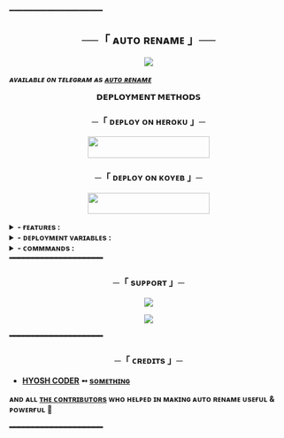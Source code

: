 ━━━━━━━━━━━━━━━━━━━━

<h2 align="center">
    ──「 ᴀᴜᴛᴏ ʀᴇɴᴀᴍᴇ 」──
</h2>

<p align="center">
  <img src="https://graph.org/file/386500b2d4b21d5d1f772.jpg">
</p>

_**ᴀᴠᴀɪʟᴀʙʟᴇ ᴏɴ ᴛᴇʟᴇɢʀᴀᴍ ᴀs [ᴀᴜᴛᴏ ʀᴇɴᴀᴍᴇ](https://t.me/hinata_autorenamerbot)**_

<p align="center">
<b>𝗗𝗘𝗣𝗟𝗢𝗬𝗠𝗘𝗡𝗧 𝗠𝗘𝗧𝗛𝗢𝗗𝗦</b>
</p>

<h3 align="center">
    ─「 ᴅᴇᴩʟᴏʏ ᴏɴ ʜᴇʀᴏᴋᴜ 」─
</h3>

<p align="center"><a href="https://dashboard.heroku.com/new?template=https://github.com/kalebavincent/AutoRenameBot"> <img src="https://img.shields.io/badge/Deploy%20On%20Heroku-black?style=for-the-badge&logo=heroku" width="220" height="38.45"/></a></p>

<h3 align="center">
    ─「 ᴅᴇᴘʟᴏʏ ᴏɴ ᴋᴏʏᴇʙ 」─
</h3>
<p align="center"><a href="https://app.koyeb.com/deploy?type=git&https://github.com/kalebavincent/AutoRenameBot=&branch=main&name=autorenamebot"> <img src="https://img.shields.io/badge/Deploy%20On%20Koyeb-black?style=for-the-badge&logo=Koyeb" width="220" height="38.45"/></a></p>
</h3>

<details><summary><b> - ғᴇᴀᴛᴜʀᴇs :</b></summary>
  
## ғᴇᴀᴛᴜʀᴇs
- [x] Renames very fast .
- [x] Metadata Support
- [x] Permanent Thumbnail support.
- [x] Supports Broadcasts.
- [x] Set custom caption.
- [x] Has a custom Start-up pic.
- [x] Force subscribe available.
- [x] Supports ulimited renaming at a time.
- [x] Deploy to Koyeb + Heroku + Railway.
- [x] Automatically rename your files
- [x] Set mediatype to upload filetype
- [x] Developer Service 24x7. 

<b>ᴛᴏ ᴋɴᴏᴡ ᴀʙᴏᴜᴛ ᴀʟʟ ғᴇᴀᴛᴜʀᴇs, ᴊᴏɪɴ ᴏᴜʀ  <a href='https://t.me/hyoshcoder_main'>ᴜᴘᴅᴀᴛᴇs ᴄʜᴀɴɴᴇʟ</a>.</b>
</details>

<details><summary><b> - ᴅᴇᴘʟᴏʏᴍᴇɴᴛ ᴠᴀʀɪᴀʙʟᴇs :</summary>
  
## ᴅᴇᴘʟᴏʏᴍᴇɴᴛ ᴠᴀʀɪᴀʙʟᴇs
```
- [x] API_ID - get it from telegram app
- [x] API_HASH - get it from telegram app
- [x] BOT_TOKEN - get it from telegram app
- [x] ADMIN - for 2 or more '12345678 89674523' add space between ids
- [x] DB_URL - MongoDB URL from [MongoDB Atlas](https://cloud.mongodb.com).
- [x] DB_NAME - Your MongoDB database name. **Optional**.
- [x] FORCE_SUB_CHANNELS  - Your force subscription channel usernames without `@`. **Optional**. Use format `1CHANNEL,2CHANNEL`.
- [x] START_PIC - Start message photo. **Optional**.
- [x] LOG_CHANNEL - add a private channel id
- [x] WEBHOOK - Set to `True` if your server requires web services, otherwise set to `False`. **Optional**.
```
</details>
<details><summary><b> - ᴄᴏᴍᴍᴍᴀɴᴅs :</summary>
  
## ᴄᴏᴍᴍᴍᴀɴᴅs
```
start - Check if the bot is running.
autorename - To auto rename your files.
metadata - to set metadata
setmedia - To set your media type preference.
tutorial - To know how to use me.
viewthumb - To view current thumbnail.
delthumb - To delete current thumbnail.
set_caption - set a custom caption.
see_caption - see your custom caption.
del_caption - delete custom caption.
restart - To restart the bot [FOR ADMINS USE ONLY]
broadcast - Message Broadcast command [FOR ADMINS USE ONLY].
status - Check bot status [FOR ADMINS USE ONLY].
```
</details>
━━━━━━━━━━━━━━━━━━━━

<h3 align="center">
    ─「 sᴜᴩᴩᴏʀᴛ 」─
</h3>

<p align="center">
<a href="https://telegram.me/weebs_support"><img src="https://img.shields.io/badge/-Support%20Group-blue.svg?style=for-the-badge&logo=Telegram"></a>
</p>
<p align="center">
<a href="https://telegram.me/hyoshassistantbot"><img src="https://img.shields.io/badge/-Support%20Channel-blue.svg?style=for-the-badge&logo=Telegram"></a>
</p>

━━━━━━━━━━━━━━━━━━━━

<h3 align="center">
    ─「 ᴄʀᴇᴅɪᴛs 」─
</h3>

- <b>[HYOSH CODER](https://github.com/kalebavincent)  ➻  [sᴏᴍᴇᴛʜɪɴɢ](https://github.com/kalebavincent/AutoRenameBot) </b>
 
<b>ᴀɴᴅ ᴀʟʟ [ᴛʜᴇ ᴄᴏɴᴛʀɪʙᴜᴛᴏʀs](https://github.com/kalebavincent/autorenamebot/graphs/contributors) ᴡʜᴏ ʜᴇʟᴩᴇᴅ ɪɴ ᴍᴀᴋɪɴɢ ᴀᴜᴛᴏ ʀᴇɴᴀᴍᴇ ᴜsᴇғᴜʟ & ᴩᴏᴡᴇʀғᴜʟ 🖤 </b>

━━━━━━━━━━━━━━━━━━━━

